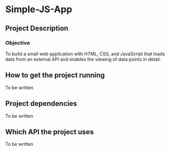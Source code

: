 # Simple-JS-App

## Project Description
### Objective
To build a small web application with HTML, CSS, and JavaScript that loads
data from an external API and enables the viewing of data points in detail.


## How to get the project running
To be written

## Project dependencies 
<!-- (e.g., JavaScript version, ESLint rules) -->
To be written

## Which API the project uses
To be written